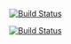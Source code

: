 [![Build Status](https://dev.azure.com/sribalaji7708/random-tf-azure/_apis/build/status%2Fsrir27.random-tf-azure?branchName=main)](https://dev.azure.com/sribalaji7708/random-tf-azure/_build/latest?definitionId=17&branchName=main)

[![Build Status](https://dev.azure.com/sribalaji7708/random-tf-azure/_apis/build/status%2Fsrir27.random-tf-azure-destroy?branchName=main)](https://dev.azure.com/sribalaji7708/random-tf-azure/_build/latest?definitionId=18&branchName=main)
